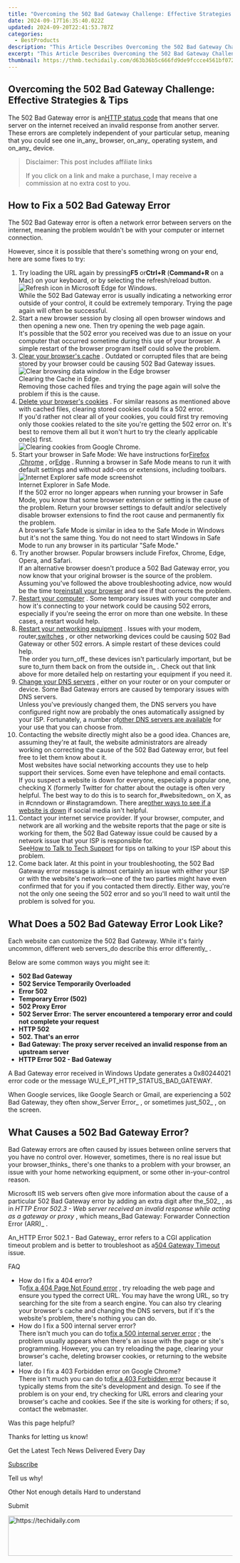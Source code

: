 ```yaml
---
title: "Overcoming the 502 Bad Gateway Challenge: Effective Strategies & Tips"
date: 2024-09-17T16:35:40.022Z
updated: 2024-09-20T22:41:53.787Z
categories:
  - BestProducts
description: "This Article Describes Overcoming the 502 Bad Gateway Challenge: Effective Strategies & Tips"
excerpt: "This Article Describes Overcoming the 502 Bad Gateway Challenge: Effective Strategies & Tips"
thumbnail: https://thmb.techidaily.com/d63b36b5c666fd9de9fccce4561bf07299ad84d3949b489b0214f6877268e346.png
---
```


## Overcoming the 502 Bad Gateway Challenge: Effective Strategies & Tips
 The 502 Bad Gateway error is an[HTTP status code](https://www.lifewire.com/http-status-codes-2625907) that means that one server on the internet received an invalid response from another server. These errors are completely independent of your particular setup, meaning that you could see one in_any_ browser, on_any_ operating system, and on_any_ device.

>  Disclaimer: This post includes affiliate links
>
>  If you click on a link and make a purchase, I may receive a commission at no extra cost to you.
>

## How to Fix a 502 Bad Gateway Error

 The 502 Bad Gateway error is often a network error between servers on the internet, meaning the problem wouldn't be with your computer or internet connection.

 However, since it is possible that there's something wrong on your end, here are some fixes to try:

1. Try loading the URL again by pressing**F5** or**Ctrl+R** (**Command+R** on a Mac) on your keyboard, or by selecting the refresh/reload button.  
![Refresh icon in Microsoft Edge for Windows.](https://www.lifewire.com/thmb/E3Cq4H-UyVzA1LQ7iE07fn4CqgI=/1500x0/filters:no_upscale():max_bytes(150000):strip_icc():format(webp)/001-502-bad-gateway-error-653db64b803049ab9114d3323702afed.jpg)  
 While the 502 Bad Gateway error is usually indicating a networking error outside of your control, it could be extremely temporary. Trying the page again will often be successful.
2. Start a new browser session by closing all open browser windows and then opening a new one. Then try opening the web page again.  
 It's possible that the 502 error you received was due to an issue on your computer that occurred sometime during this use of your browser. A simple restart of the browser program itself could solve the problem.
3. [Clear your browser's cache](https://www.lifewire.com/how-to-clear-cache-2617980) . Outdated or corrupted files that are being stored by your browser could be causing 502 Bad Gateway issues.  
![Clear browsing data window in the Edge browser](https://www.lifewire.com/thmb/AQ5qU-D4syt9A7LWBY4UtSQ1pro=/1500x0/filters:no_upscale():max_bytes(150000):strip_icc():format(webp)/edge-clear-cache-4ce1f38e245146879a6fd7c9f16f5f4e.png)  
 Clearing the Cache in Edge.  
 Removing those cached files and trying the page again will solve the problem if this is the cause.
4. [Delete your browser's cookies](https://www.lifewire.com/how-to-delete-cookies-2617981) . For similar reasons as mentioned above with cached files, clearing stored cookies could fix a 502 error.  
 If you'd rather not clear all of your cookies, you could first try removing only those cookies related to the site you're getting the 502 error on. It's best to remove them all but it won't hurt to try the clearly applicable one(s) first.  
![Clearing cookies from Google Chrome.](https://www.lifewire.com/thmb/bAE6oIz4q8W2nV-HI9F8nmzh2Zk=/1500x0/filters:no_upscale():max_bytes(150000):strip_icc():format(webp)/002-502-bad-gateway-error-82ee6d360f9449cabd07b53105da96c1.jpg)
5. Start your browser in Safe Mode: We have instructions for[Firefox](https://support.mozilla.org/en-US/kb/troubleshoot-firefox-issues-using-safe-mode#w%5Fhow-to-start-firefox-in-safe-mode) ,[Chrome](https://www.lifewire.com/incognito-mode-google-chrome-4103635) , or[Edge](https://www.lifewire.com/activate-inprivate-in-microsoft-edge-446308) . Running a browser in Safe Mode means to run it with default settings and without add-ons or extensions, including toolbars.  
![Internet Explorer safe mode screenshot](https://www.lifewire.com/thmb/MhzhtwxuT7_jyefXSGdVXzblwZE=/1500x0/filters:no_upscale():max_bytes(150000):strip_icc():format(webp)/safe-mode-internet-explorer-5c62ec4b46e0fb0001f08f98.png)  
 Internet Explorer in Safe Mode.  
 If the 502 error no longer appears when running your browser in Safe Mode, you know that some browser extension or setting is the cause of the problem. Return your browser settings to default and/or selectively disable browser extensions to find the root cause and permanently fix the problem.  
 A browser's Safe Mode is similar in idea to the Safe Mode in Windows but it's not the same thing. You do not need to start Windows in Safe Mode to run any browser in its particular "Safe Mode."
6. Try another browser. Popular browsers include Firefox, Chrome, Edge, Opera, and Safari.  
 If an alternative browser doesn't produce a 502 Bad Gateway error, you now know that your original browser is the source of the problem. Assuming you've followed the above troubleshooting advice, now would be the time to[reinstall your browser](https://www.lifewire.com/what-is-the-proper-way-to-reinstall-a-software-program-2624478) and see if that corrects the problem.
7. [Restart your computer](https://www.lifewire.com/how-to-reboot-a-computer-2624568) . Some temporary issues with your computer and how it's connecting to your network could be causing 502 errors, especially if you're seeing the error on more than one website. In these cases, a restart would help.
8. [Restart your networking equipment](https://www.lifewire.com/how-to-properly-restart-a-router-modem-2624570) . Issues with your modem, router,[switches](https://www.lifewire.com/definition-of-network-switch-817588) , or other networking devices could be causing 502 Bad Gateway or other 502 errors. A simple restart of these devices could help.  
 The order you turn_off_ these devices isn't particularly important, but be sure to_turn them back on from the outside in_ . Check out that link above for more detailed help on restarting your equipment if you need it.
9. [Change your DNS servers](https://www.lifewire.com/how-to-change-dns-server-settings-2617979) , either on your router or on your computer or device. Some Bad Gateway errors are caused by temporary issues with DNS servers.  
 Unless you've previously changed them, the DNS servers you have configured right now are probably the ones automatically assigned by your ISP. Fortunately, a number of[other DNS servers are available](https://www.lifewire.com/free-and-public-dns-servers-2626062) for your use that you can choose from.
10. Contacting the website directly might also be a good idea. Chances are, assuming they're at fault, the website administrators are already working on correcting the cause of the 502 Bad Gateway error, but feel free to let them know about it.  
 Most websites have social networking accounts they use to help support their services. Some even have telephone and email contacts.  
 If you suspect a website is down for everyone, especially a popular one, checking X (formerly Twitter for chatter about the outage is often very helpful. The best way to do this is to search for_#websitedown_ on X, as in #cnndown or #instagramdown. There are[other ways to see if a website is down](https://www.lifewire.com/is-website-down-3482172) if social media isn't helpful.
11. Contact your internet service provider. If your browser, computer, and network are all working and the website reports that the page or site is working for them, the 502 Bad Gateway issue could be caused by a network issue that your ISP is responsible for.  
 See[How to Talk to Tech Support](https://www.lifewire.com/how-to-talk-to-tech-support-2619223) for tips on talking to your ISP about this problem.
12. Come back later. At this point in your troubleshooting, the 502 Bad Gateway error message is almost certainly an issue with either your ISP or with the website's network—one of the two parties might have even confirmed that for you if you contacted them directly. Either way, you're not the only one seeing the 502 error and so you'll need to wait until the problem is solved for you.

## What Does a 502 Bad Gateway Error Look Like?

 Each website can customize the 502 Bad Gateway. While it's fairly uncommon, different web servers_do describe this error differently_ .

 Below are some common ways you might see it:

* **502 Bad Gateway**
* **502 Service Temporarily Overloaded**
* **Error 502**
* **Temporary Error (502)**
* **502 Proxy Error**
* **502 Server Error: The server encountered a temporary error and could not complete your request**
* **HTTP 502**
* **502\. That's an error**
* **Bad Gateway: The proxy server received an invalid response from an upstream server**
* **HTTP Error 502 - Bad Gateway**

 A Bad Gateway error received in Windows Update generates a 0x80244021 error code or the message WU\_E\_PT\_HTTP\_STATUS\_BAD\_GATEWAY.

 When Google services, like Google Search or Gmail, are experiencing a 502 Bad Gateway, they often show_Server Error_ , or sometimes just_502_ , on the screen.

## What Causes a 502 Bad Gateway Error?

 Bad Gateway errors are often caused by issues between online servers that you have no control over. However, sometimes, there is no real issue but your browser_thinks_ there's one thanks to a problem with your browser, an issue with your home networking equipment, or some other in-your-control reason.

 Microsoft IIS web servers often give more information about the cause of a particular 502 Bad Gateway error by adding an extra digit after the_502_ , as in _HTTP Error 502.3 - Web server received an invalid response while acting as a gateway or proxy_ , which means_Bad Gateway: Forwarder Connection Error (ARR)_ .

 An_HTTP Error 502.1 - Bad Gateway_ error refers to a CGI application timeout problem and is better to troubleshoot as a[504 Gateway Timeout](https://www.lifewire.com/504-gateway-timeout-error-explained-2622941) issue.

 FAQ

* How do I fix a 404 error?  
 To[fix a 404 Page Not Found error](https://www.lifewire.com/404-not-found-error-explained-2622936) , try reloading the web page and ensure you typed the correct URL. You may have the wrong URL, so try searching for the site from a search engine. You can also try clearing your browser's cache and changing the DNS servers, but if it's the website's problem, there's nothing you can do.
* How do I fix a 500 internal server error?  
 There isn't much you can do to[fix a 500 internal server error](https://www.lifewire.com/500-internal-server-error-explained-2622938) ; the problem usually appears when there's an issue with the page or site's programming. However, you can try reloading the page, clearing your browser's cache, deleting browser cookies, or returning to the website later.
* How do I fix a 403 Forbidden error on Google Chrome?  
 There isn't much you can do to[fix a 403 Forbidden error](https://www.lifewire.com/403-forbidden-error-explained-2617989) because it typically stems from the site's development and design. To see if the problem is on your end, try checking for URL errors and clearing your browser's cache and cookies. See if the site is working for others; if so, contact the webmaster.

Was this page helpful?

Thanks for letting us know!

 Get the Latest Tech News Delivered Every Day

[Subscribe](https://www.lifewire.com/#)

Tell us why!

 Other  Not enough details  Hard to understand

 Submit

<ins class="adsbygoogle"
     style="display:block"
     data-ad-format="autorelaxed"
     data-ad-client="ca-pub-7571918770474297"
     data-ad-slot="1223367746"></ins>

<ins class="adsbygoogle"
     style="display:block"
     data-ad-client="ca-pub-7571918770474297"
     data-ad-slot="8358498916"
     data-ad-format="auto"
     data-full-width-responsive="true"></ins>



<!-- affiliate ads begin -->
<a href="https://appsumo.8odi.net/c/5597632/2151869/7443" target="_top" id="2151869">
  <img src="//a.impactradius-go.com/display-ad/7443-2151869" border="0" alt="https://techidaily.com" width="728" height="90"/>
</a>
<img height="0" width="0" src="https://appsumo.8odi.net/i/5597632/2151869/7443" style="position:absolute;visibility:hidden;" border="0" />
<!-- affiliate ads end -->

